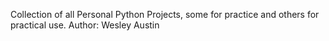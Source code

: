 Collection of all Personal Python Projects, some for practice and others for practical use.
Author: Wesley Austin
